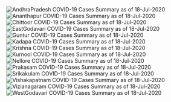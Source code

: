 
<img src="https://deepuhub.github.io/COVID-19/GraphsGenerated/18-Jul-2020/AndhraPradesh_18-Jul-2020.jpg" alt="AndhraPradesh COVID-19 Cases Summary as of 18-Jul-2020">
 <br>										  
<img src="https://deepuhub.github.io/COVID-19/GraphsGenerated/18-Jul-2020/Ananthapur_18-Jul-2020.jpg" alt="Ananthapur COVID-19 Cases Summary as of 18-Jul-2020">
 <br>										  
<img src="https://deepuhub.github.io/COVID-19/GraphsGenerated/18-Jul-2020/Chittoor_18-Jul-2020.jpg" alt="Chittoor COVID-19 Cases Summary as of 18-Jul-2020">
 <br>										  
<img src="https://deepuhub.github.io/COVID-19/GraphsGenerated/18-Jul-2020/EastGodavari_18-Jul-2020.jpg" alt="EastGodavari COVID-19 Cases Summary as of 18-Jul-2020">
 <br>										  
<img src="https://deepuhub.github.io/COVID-19/GraphsGenerated/18-Jul-2020/Guntur_18-Jul-2020.jpg" alt="Guntur COVID-19 Cases Summary as of 18-Jul-2020">
 <br>										  
<img src="https://deepuhub.github.io/COVID-19/GraphsGenerated/18-Jul-2020/Kadapa_18-Jul-2020.jpg" alt="Kadapa COVID-19 Cases Summary as of 18-Jul-2020">
 <br>										  
<img src="https://deepuhub.github.io/COVID-19/GraphsGenerated/18-Jul-2020/Krishna_18-Jul-2020.jpg" alt="Krishna COVID-19 Cases Summary as of 18-Jul-2020">
 <br>										  
<img src="https://deepuhub.github.io/COVID-19/GraphsGenerated/18-Jul-2020/Kurnool_18-Jul-2020.jpg" alt="Kurnool COVID-19 Cases Summary as of 18-Jul-2020">
 <br>										  
<img src="https://deepuhub.github.io/COVID-19/GraphsGenerated/18-Jul-2020/Nellore_18-Jul-2020.jpg" alt="Nellore COVID-19 Cases Summary as of 18-Jul-2020">
 <br>										  
<img src="https://deepuhub.github.io/COVID-19/GraphsGenerated/18-Jul-2020/Prakasam_18-Jul-2020.jpg" alt="Prakasam COVID-19 Cases Summary as of 18-Jul-2020">
 <br>										  
<img src="https://deepuhub.github.io/COVID-19/GraphsGenerated/18-Jul-2020/Srikakulam_18-Jul-2020.jpg" alt="Srikakulam COVID-19 Cases Summary as of 18-Jul-2020">
 <br>										  
<img src="https://deepuhub.github.io/COVID-19/GraphsGenerated/18-Jul-2020/Vishakapatnam_18-Jul-2020.jpg" alt="Vishakapatnam COVID-19 Cases Summary as of 18-Jul-2020">
 <br>										  
<img src="https://deepuhub.github.io/COVID-19/GraphsGenerated/18-Jul-2020/Vizianagaram_18-Jul-2020.jpg" alt="Vizianagaram COVID-19 Cases Summary as of 18-Jul-2020">
 <br>										  
<img src="https://deepuhub.github.io/COVID-19/GraphsGenerated/18-Jul-2020/WestGodavari_18-Jul-2020.jpg" alt="WestGodavari COVID-19 Cases Summary as of 18-Jul-2020">
 <br> 